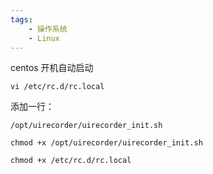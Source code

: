```yaml
---
tags:
    - 操作系统
    - Linux
---
```


centos 开机自动启动

`vi /etc/rc.d/rc.local`

添加一行：

`/opt/uirecorder/uirecorder_init.sh`

`chmod +x /opt/uirecorder/uirecorder_init.sh`

`chmod +x /etc/rc.d/rc.local`